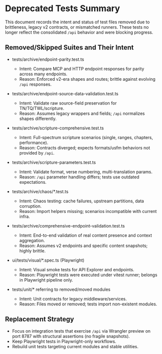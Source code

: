 # Deprecated Tests Summary

This document records the intent and status of test files removed due to brittleness, legacy v2 contracts, or mismatched runners. These tests no longer reflect the consolidated `/api` behavior and were blocking progress.

## Removed/Skipped Suites and Their Intent

- tests/archive/endpoint-parity.test.ts
  - Intent: Compare MCP and HTTP endpoint responses for parity across many endpoints.
  - Reason: Enforced v2-era shapes and routes; brittle against evolving `/api` responses.

- tests/archive/endpoint-source-data-validation.test.ts
  - Intent: Validate raw source-field preservation for TN/TQ/TWL/scripture.
  - Reason: Assumes legacy wrappers and fields; `/api` normalizes shapes differently.

- tests/archive/scripture-comprehensive.test.ts
  - Intent: Full-spectrum scripture scenarios (single, ranges, chapters, performance).
  - Reason: Contracts diverged; expects formats/usfm behaviors not provided by `/api`.

- tests/archive/scripture-parameters.test.ts
  - Intent: Validate format, verse numbering, multi-translation params.
  - Reason: `/api` parameter handling differs; tests use outdated expectations.

- tests/archive/chaos/\*.test.ts
  - Intent: Chaos testing: cache failures, upstream partitions, data corruption.
  - Reason: Import helpers missing; scenarios incompatible with current infra.

- tests/archive/comprehensive-endpoint-validation.test.ts
  - Intent: End-to-end validation of real content presence and context aggregation.
  - Reason: Assumes v2 endpoints and specific content snapshots; highly brittle.

- ui/tests/visual/\*.spec.ts (Playwright)
  - Intent: Visual smoke tests for API Explorer and endpoints.
  - Reason: Playwright tests were executed under vitest runner; belongs in Playwright pipeline only.

- tests/unit/\* referring to removed/moved modules
  - Intent: Unit contracts for legacy middleware/services.
  - Reason: Files moved or removed; tests import non-existent modules.

## Replacement Strategy

- Focus on integration tests that exercise `/api` via Wrangler preview on port 8787 with structural assertions (no fragile snapshots).
- Keep Playwright tests in Playwright-only workflows.
- Rebuild unit tests targeting current modules and stable utilities.
